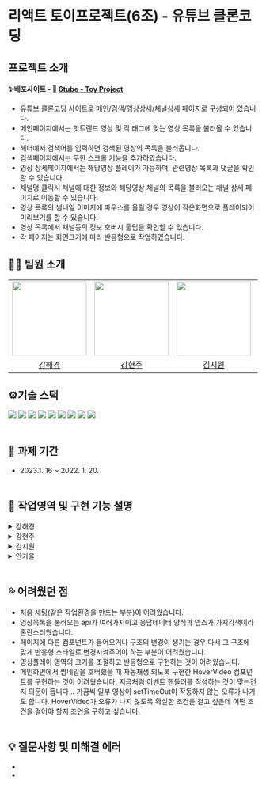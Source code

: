 # 리액트 토이프로젝트(6조) - 유튜브 클론코딩

## 프로젝트 소개

#### ✨배포사이트 - 🔗 [6tube - Toy Project](https://6tube.netlify.app/)

- 유튜브 클론코딩 사이트로 메인/검색/영상상세/채널상세 페이지로 구성되어 있습니다.
- 메인페이지에서는 핫트렌드 영상 및 각 태그에 맞는 영상 목록을 불러올 수 있습니다.
- 헤더에서 검색어를 입력하면 검색된 영상의 목록을 불러옵니다.
- 검색페이지에서는 무한 스크롤 기능을 추가하였습니다.
- 영상 상세페이지에서는 해당영상 플레이가 가능하며, 관련영상 목록과 댓글을 확인할 수 있습니다.
- 채널명 클릭시 채널에 대한 정보와 해당영상 채널의 목록을 불러오는 채널 상세 페이지로 이동할 수 있습니다.
- 영상 목록의 썸네일 이미지에 마우스를 올릴 경우 영상이 작은화면으로 플레이되어 미리보기를 할 수 있습니다.
- 영상 목록에서 채널등의 정보 호버시 툴팁을 확인할 수 있습니다.
- 각 페이지는 화면크기에 따라 반응형으로 작업하였습니다.

## 👩‍💻 팀원 소개

<table>
  <tbody>
    <tr>
  <td align="center"><a href="https://github.com/hae9"><img src="https://avatars.githubusercontent.com/u/108416023?v=4" width="150px;" /></a></td>
  <td align="center"><a href="https://github.com/iziz9"><img src="https://avatars.githubusercontent.com/u/106734517?v=4" width="150px;" /></a></td>
  <td align="center"><a href="https://github.com/zwonkim"><img src="https://avatars.githubusercontent.com/u/103507999?v=4" width="150px;" /></a></td>
  <td align="center"><a href="https://github.com/autumnly1007"><img src="https://avatars.githubusercontent.com/u/87680906?v=4" width="150px;" /></a></td>
  </tr>
  <tr>
  <td align="center"><a href="https://github.com/hae9">강해경</a></td>
  <td align="center"><a href="https://github.com/iziz9">강현주</a></td>
  <td align="center"><a href="https://github.com/zwonkim">김지원</a></td>
  <td align="center"><a href="https://github.com/autumnly1007">안가을</a></td>
 </tr>
  </tbody>
</table>

## ⚙기술 스택

<div>
<img src="https://img.shields.io/badge/React-61DAFB?style=for-the-badge&logo=React&logoColor=black">
<img src="https://img.shields.io/badge/vite-646CFF?style=for-the-badge&logo=vite&logoColor=white">
<img src="https://img.shields.io/badge/Axios-5A29E4?style=for-the-badge&logo=Axios&logoColor=white">
<img src="https://img.shields.io/badge/tailwind css-06B6D4?style=for-the-badge&logo=tailwindcss&logoColor=white">
<img src="https://img.shields.io/badge/github-181717?style=for-the-badge&logo=github&logoColor=white">
<img src="https://img.shields.io/badge/netlify-00C7B7?style=for-the-badge&logo=netlify&logoColor=white">
<img src="https://img.shields.io/badge/.env-ECD53F?style=for-the-badge&logo=dotenv&logoColor=black">
<img src="https://img.shields.io/badge/prettier-F7B93E?style=for-the-badge&logo=prettier&logoColor=black">
<img src="https://img.shields.io/badge/eslint-4B32C3?style=for-the-badge&logo=eslint&logoColor=white">
<br /><br />
</div>

## 📆 과제 기간

- 2023.1. 16 ~ 2022. 1. 20.
  <br/><br/>

## 📌 작업영역 및 구현 기능 설명

<details><summary>강해경</summary>
<br/>
<ul>
<li><b>헤더와 사이드바</b>
<br/>
반응형 디자인에 초점을 맞춰 헤더와 사이드바를 구현했습니다.
</li>
<li><b>상세페이지 동영상 플레이 구간</b>
<br/>
iframe태그를 이용해 해당영상을 플레이하고 채널과 영상에 대한 정보를 화면에 출력했습니다.</li>
<li><b>메인페이지 태그별 버튼</b>
<br/>
메인페이지에서 해당 태그별 영상목록을 불러올 수 있는 버튼을 구현했습니다. '전체'와 '최근업로드된동영상' 클릭시에는 핫트렌드 영상을 불러오고 이 외 버튼은 해당내용을 검색했을 경우 나오는 영상목록을 출력해 줍니다.
</li>
</ul>
  <h4>

</details>
<details><summary>강현주</summary>
*Write here!*
</details>
<details><summary>김지원</summary>
<br/>
<ul>
<li><b>메인화면</b>
<br/>
반응형 디자인에 초점을 맞춰 영상 목록을 구현했습니다.
썸네일 이미지에 마우스가 호버될 경우 영상이 자동재생 되도록 구현했습니다.
</li>
<li><b>채널 페이지</b>
<br/>
메인페이지에서 채널을 클릭할 경우 채널 상세 페이지로 이동합니다.
주어진 API를 이용해 채널 정보, 해당 채널의 플레이리스트를 보여주고 있습니다.</li>
<li><b>메인페이지 태그별 버튼</b>
</ul>
</details>
<details><summary>안가을</summary>
*Write here!*
</details>
  <br/>

## 💦 어려웠던 점

- 처음 세팅(같은 작업환경을 만드는 부분)이 어려웠습니다.
- 영상목록을 불러오는 api가 여러가지이고 응답데이터 양식과 뎁스가 가지각색이라 혼란스러웠습니다.
- 페이지에 다른 컴포넌트가 들어오거나 구조의 변경이 생기는 경우 다시 그 구조에 맞게 반응형 스타일로 변경시켜주어야 하는 부분이 어려웠습니다.
- 영상플레이 영역의 크기를 조절하고 반응형으로 구현하는 것이 어려웠습니다.
- 메인화면에서 썸네일을 호버했을 때 자동재생 되도록 구현한 HoverVideo 컴포넌트를 구현하는 것이 어려웠습니다. 지금처럼 이벤트 핸들러를 작성하는 것이 맞는건지 의문이 듭니다 .. 가끔씩 일부 영상이 setTimeOut이 작동하지 않는 오류가 나기도 합니다. HoverVideo가 오류가 나지 않도록 확실한 조건을 걸고 싶은데 어떤 조건을 걸어야 할지 조언을 구하고 싶습니다.
  <br/><br/>

## 💡 질문사항 및 미해결 에러

-
-
